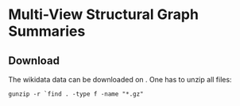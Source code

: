 # Multi-View Structural Graph Summaries
## Download
The wikidata data can be downloaded on .
One has to unzip all files:
```console
gunzip -r `find . -type f -name "*.gz"
```
